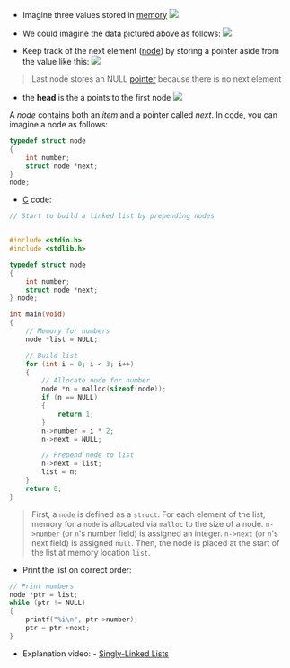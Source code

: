 - Imagine three values stored in [memory](lecture-4-memory.md)
![](3-values-memory.png)

- We could imagine the data pictured above as follows:
![](linkes-list-basic.png)

- Keep track of the next element ([node](structs.md)) by storing a pointer aside from the value like this:
![](linkes-list-advanced.png)

> Last node stores an NULL [pointer](computer-science/docs/c/pointers.md ) because there is no next element

- the **head** is the a points to the first node
![](linked-list-head.png)

A _node_ contains both an _item_ and a pointer called _next_. In code, you can imagine a node as follows:

```c
typedef struct node
{
    int number;
    struct node *next;
}
node;
```

- [C](contents-c.md) code:

```c
// Start to build a linked list by prepending nodes


#include <stdio.h>
#include <stdlib.h>

typedef struct node
{
    int number;
    struct node *next;
} node;

int main(void)
{
    // Memory for numbers
    node *list = NULL;

    // Build list
    for (int i = 0; i < 3; i++)
    {
        // Allocate node for number
        node *n = malloc(sizeof(node));
        if (n == NULL)
        {
            return 1;
        }
        n->number = i * 2;
        n->next = NULL;

        // Prepend node to list
        n->next = list;
        list = n;
    }
    return 0;
}
```

> First, a `node` is defined as a `struct`. For each element of the list, memory for a `node` is allocated via `malloc` to the size of a node. `n->number` (or `n`'s number field) is assigned an integer. `n->next` (or `n`'s next field) is assigned `null`. Then, the node is placed at the start of the list at memory location `list`.

- Print the list on correct order:

```c
// Print numbers
node *ptr = list;
while (ptr != NULL)
{
    printf("%i\n", ptr->number);
    ptr = ptr->next;
}

```

- Explanation video: - [Singly-Linked Lists](https://cs50.harvard.edu/x/2025/shorts/singly_linked_lists/)
